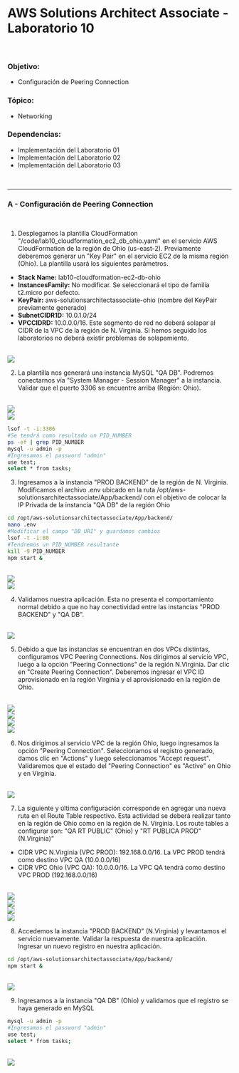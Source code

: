 # AWS Solutions Architect Associate - Laboratorio 10

<br>

### Objetivo: 
* Configuración de Peering Connection

### Tópico:
* Networking

### Dependencias:
* Implementación del Laboratorio 01
* Implementación del Laboratorio 02
* Implementación del Laboratorio 03

<br>

---

### A - Configuración de Peering Connection


<br>

1. Desplegamos la plantilla CloudFormation "/code/lab10_cloudformation_ec2_db_ohio.yaml" en el servicio AWS CloudFormation de la región de Ohio (us-east-2). Previamente deberemos generar un "Key Pair" en el servicio EC2 de la misma región (Ohio). La plantilla usará los siguientes parámetros.

  * **Stack Name:** lab10-cloudformation-ec2-db-ohio
  * **InstancesFamily:** No modificar. Se seleccionará el tipo de familia t2.micro por defecto.
  * **KeyPair:** aws-solutionsarchitectassociate-ohio (nombre del KeyPair previamente generado)
  * **SubnetCIDR1D:** 10.0.1.0/24
  * **VPCCIDRD:** 10.0.0.0/16. Este segmento de red no deberá solapar al CIDR de la VPC de la región de N. Virginia. Si hemos seguido los laboratorios no deberá existir problemas de solapamiento.


<br>

<img src="images/Lab10_01.jpg">

<br>


2. La plantilla nos generará una instancia MySQL "QA DB". Podremos conectarnos vía "System Manager - Session Manager" a la instancia. Validar que el puerto 3306 se encuentre arriba (Región: Ohio). 

<br>

<img src="images/Lab10_02.jpg">

<br>

<img src="images/Lab10_03.jpg">

<br>

```bash
lsof -t -i:3306
#Se tendrá como resultado un PID_NUMBER
ps -ef | grep PID_NUMBER
mysql -u admin -p
#Ingresamos el password "admin"
use test;
select * from tasks;
````

3. Ingresamos a la instancia "PROD BACKEND" de la región de N. Virginia. Modificamos el archivo .env ubicado en la ruta /opt/aws-solutionsarchitectassociate/App/backend/ con el objetivo de colocar la IP Privada de la instancia "QA DB" de la región Ohio

```bash
cd /opt/aws-solutionsarchitectassociate/App/backend/
nano .env
#Modificar el campo "DB_URI" y guardamos cambios
lsof -t -i:80
#Tendremos un PID_NUMBER resultante
kill -9 PID_NUMBER
npm start &
```

<br>

<img src="images/Lab10_04.jpg">

<br>

<img src="images/Lab10_05.jpg">

<br>

4. Validamos nuestra aplicación. Esta no presenta el comportamiento normal debido a que no hay conectividad entre las instancias "PROD BACKEND" y "QA DB".

<br>

<img src="images/Lab10_06.jpg">

<br>

5. Debido a que las instancias se encuentran en dos VPCs distintas, configuramos VPC Peering Connections. Nos dirigimos al servicio VPC, luego a la opción "Peering Connections" de la región N.Virginia. Dar clic en "Create Peering Connection". Deberemos ingresar el VPC ID aprovisionado en la región Virginia y el aprovisionado en la región de Ohio. 

<br>

<img src="images/Lab10_07.jpg">

<br>

<img src="images/Lab10_08.jpg">

<br>

<img src="images/Lab10_09.jpg">

<br>

<img src="images/Lab10_10.jpg">

<br>

6. Nos dirigimos al servicio VPC de la región Ohio, luego ingresamos la opción "Peering Connection". Seleccionamos el registro generado, damos clic en "Actions" y luego seleccionamos "Accept request". Validaremos que el estado del "Peering Connection" es "Active" en Ohio y en Virginia.

<br>

<img src="images/Lab10_11.jpg">

<br>

7. La siguiente y última configuración corresponde en agregar una nueva ruta en el Route Table respectivo. Esta actividad se deberá realizar tanto en la región de Ohio como en la región de N. Virginia. Los route tables a configurar son: "QA RT PUBLIC" (Ohio) y "RT PUBLICA PROD" (N.Virginia)"

  * CIDR VPC N.Virginia (VPC PROD): 192.168.0.0/16. La VPC PROD tendrá como destino VPC QA (10.0.0.0/16)
  * CIDR VPC Ohio (VPC QA): 10.0.0.0/16. La VPC QA tendrá como destino VPC PROD (192.168.0.0/16)


<br>

<img src="images/Lab10_12.jpg">

<br>

<img src="images/Lab10_13.jpg">

<br>

<img src="images/Lab10_14.jpg">

<br>

<img src="images/Lab10_15.jpg">

<br>

8. Accedemos la instancia "PROD BACKEND" (N.Virginia) y levantamos el servicio nuevamente. Validar la respuesta de nuestra aplicación. Ingresar un nuevo registro en nuestra aplicación.

```bash
cd /opt/aws-solutionsarchitectassociate/App/backend/
npm start &
```

<br>

<img src="images/Lab10_16.jpg">

<br>

9. Ingresamos a la instancia "QA DB" (Ohio) y validamos que el registro se haya generado en MySQL

```bash
mysql -u admin -p
#Ingresamos el password "admin"
use test;
select * from tasks;
````

<br>

<img src="images/Lab10_17.jpg">

<br>

